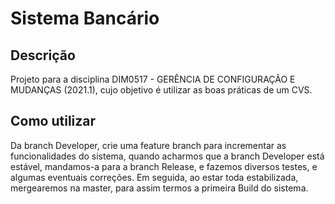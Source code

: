 # Sistema Bancário
## Descrição
Projeto para a disciplina DIM0517 - GERÊNCIA DE CONFIGURAÇÃO E MUDANÇAS (2021.1), cujo objetivo é utilizar as boas práticas de um CVS.

## Como utilizar
Da branch Developer, crie uma feature branch para incrementar as funcionalidades do sistema, quando acharmos que a branch Developer está estável, mandamos-a para a branch Release, e fazemos diversos testes, e algumas eventuais correções. Em seguida, ao estar toda estabilizada, mergearemos na master, para assim termos a primeira Build do sistema. 

